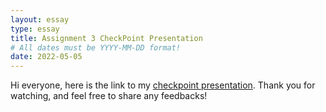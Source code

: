 ```yaml
---
layout: essay
type: essay
title: Assignment 3 CheckPoint Presentation
# All dates must be YYYY-MM-DD format!
date: 2022-05-05
---
```

<p>
Hi everyone, here is the link to my <a href="https://youtu.be/1S88BnPLEoI">checkpoint presentation<a>. Thank you for watching, and feel free to share any feedbacks!
</p>
